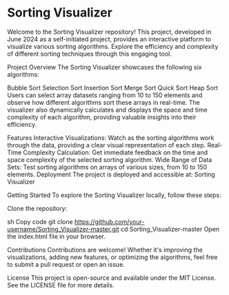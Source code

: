 # Sorting Visualizer
Welcome to the Sorting Visualizer repository! This project, developed in June 2024 as a self-initiated project, provides an interactive platform to visualize various sorting algorithms. Explore the efficiency and complexity of different sorting techniques through this engaging tool.

Project Overview
The Sorting Visualizer showcases the following six algorithms:

Bubble Sort
Selection Sort
Insertion Sort
Merge Sort
Quick Sort
Heap Sort
Users can select array datasets ranging from 10 to 150 elements and observe how different algorithms sort these arrays in real-time. The visualizer also dynamically calculates and displays the space and time complexity of each algorithm, providing valuable insights into their efficiency.

Features
Interactive Visualizations: Watch as the sorting algorithms work through the data, providing a clear visual representation of each step.
Real-Time Complexity Calculation: Get immediate feedback on the time and space complexity of the selected sorting algorithm.
Wide Range of Data Sets: Test sorting algorithms on arrays of various sizes, from 10 to 150 elements.
Deployment
The project is deployed and accessible at: Sorting Visualizer

Getting Started
To explore the Sorting Visualizer locally, follow these steps:

Clone the repository:

sh
Copy code
git clone https://github.com/your-username/Sorting_Visualizer-master.git
cd Sorting_Visualizer-master
Open the index.html file in your browser.

Contributions
Contributions are welcome! Whether it's improving the visualizations, adding new features, or optimizing the algorithms, feel free to submit a pull request or open an issue.

License
This project is open-source and available under the MIT License. See the LICENSE file for more details.
